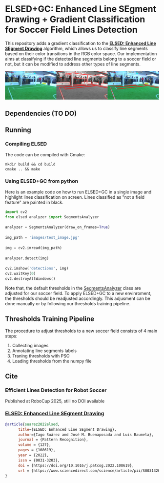 # ELSED+GC: Enhanced Line SEgment Drawing + Gradient Classification for Soccer Field Lines Detection

This repository adds a gradient classification to the [**ELSED: Enhanced Line SEgment Drawing**](https://doi.org/10.1016/j.patcog.2022.108619) algorithm, which allows us to classify line segments based on their color transitions in the RGB color space. Our implementation aims at classifying if the detected line segments belong to a soccer field or not, but it can be modified to address other types of line segments.

![Result example image](images/result.png)

## Dependencies (TO DO)

## Running

### Compiling ELSED

The code can be compiled with Cmake:

```shell script
mkdir build && cd build
cmake .. && make
```


### Using ELSED+GC from python

Here is an example code on how to run ELSED+GC in a single image and highlight lines classification on screen. Lines classified as "not a field feature" are painted in black.

```python
import cv2
from elsed_analyzer import SegmentsAnalyzer

analyzer = SegmentsAnalyzer(draw_on_frames=True)

img_path = 'images/test_image.jpg'

img = cv2.imread(img_path)

analyzer.detect(img)

cv2.imshow('detections', img)
cv2.waitKey(0)
cv2.destroyAllWindows()
```

Note that, the default thresholds in the [SegmentsAnalyzer](https://github.com/jgocm/ELSED-SSL/blob/7ad8fd7f30dbffbc468e7423627862db6ea3e17d/elsed_analyzer.py#L9) class are adjusted for our soccer field. To apply ELSED+GC to a new envinroment, the thresholds should be readjusted accordingly. This adjusment can be done manually or by following our thresholds training pipeline.

## Thresholds Training Pipeline
The procedure to adjust thresholds to a new soccer field consists of 4 main steps:
1. Collecting images
2. Annotating line segments labels
3. Traning thresholds with PSO
4. Loading thresholds from the numpy file

## Cite

### Efficient Lines Detection for Robot Soccer 
Published at RoboCup 2025, still no DOI available

### [**ELSED: Enhanced Line SEgment Drawing**](https://doi.org/10.1016/j.patcog.2022.108619)
```bibtex
@article{suarez2022elsed,
      title={ELSED: Enhanced Line SEgment Drawing}, 
      author={Iago Suárez and José M. Buenaposada and Luis Baumela},
      journal = {Pattern Recognition},
      volume = {127},
      pages = {108619},
      year = {2022},
      issn = {0031-3203},
      doi = {https://doi.org/10.1016/j.patcog.2022.108619},
      url = {https://www.sciencedirect.com/science/article/pii/S0031320322001005}
}
```
